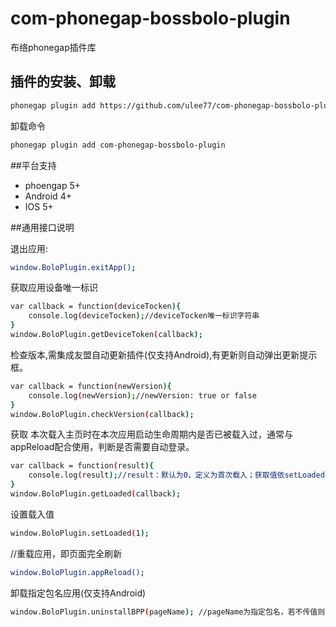 # com-phonegap-bossbolo-plugin
布络phonegap插件库


## 插件的安装、卸载
```sh
phonegap plugin add https://github.com/ulee77/com-phonegap-bossbolo-plugin.git
```
卸载命令
```sh
phonegap plugin add com-phonegap-bossbolo-plugin
```

##平台支持
- phoengap 5+
- Android 4+
- IOS 5+

##通用接口说明

退出应用:
```sh
window.BoloPlugin.exitApp();
```

获取应用设备唯一标识
```sh
var callback = function(deviceTocken){
    console.log(deviceTocken);//deviceTocken唯一标识字符串
}
window.BoloPlugin.getDeviceToken(callback);
```

检查版本,需集成友盟自动更新插件(仅支持Android),有更新则自动弹出更新提示框。
```sh
var callback = function(newVersion){
    console.log(newVersion);//newVersion: true or false
}
window.BoloPlugin.checkVersion(callback);
```
获取 本次载入主页时在本次应用启动生命周期内是否已被载入过，通常与appReload配合使用，判断是否需要自动登录。
```sh
var callback = function(result){
    console.log(result);//result：默认为0，定义为首次载入；获取值依setLoaded()方法设置值而定
}
window.BoloPlugin.getLoaded(callback);
```

设置载入值
```sh
window.BoloPlugin.setLoaded(1);
```

//重载应用，即页面完全刷新
```sh
window.BoloPlugin.appReload();
```

卸载指定包名应用(仅支持Android)
```sh
window.BoloPlugin.uninstallBPP(pageName); //pageName为指定包名，若不传值则检查默认包名
```

